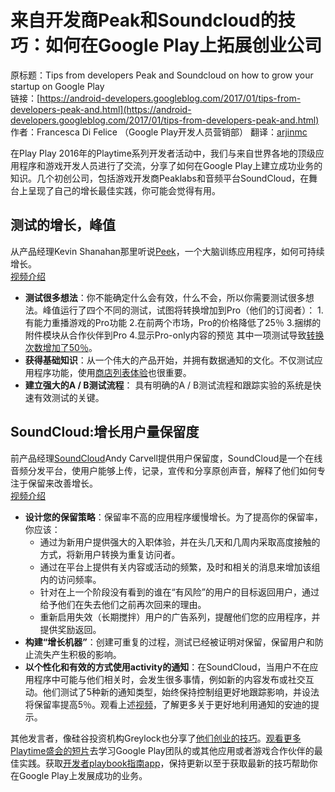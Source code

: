 # 来自开发商Peak和Soundcloud的技巧：如何在Google Play上拓展创业公司

原标题：Tips from developers Peak and Soundcloud on how to grow your startup on Google Play  
链接：[https://android-developers.googleblog.com/2017/01/tips-from-developers-peak-and.html](https://android-developers.googleblog.com/2017/01/tips-from-developers-peak-and.html)  
作者：Francesca Di Felice （Google Play开发人员营销部）
翻译：[arjinmc](https://github.com/arjinmc)  

在Play Play 2016年的Playtime系列开发者活动中，我们与来自世界各地的顶级应用程序和游戏开发人员进行了交流，分享了如何在Google Play上建立成功业务的知识。几个初创公司，包括游戏开发商Peaklabs和音频平台SoundCloud，在舞台上呈现了自己的增长最佳实践，你可能会觉得有用。

## 测试的增长，峰值
从产品经理Kevin Shanahan那里听说[Peek](https://play.google.com/store/apps/details?id=com.brainbow.peak.app)，一个大脑训练应用程序，如何可持续增长。  
[视频介绍](https://youtu.be/KAFKKlFoJjU)  

* <strong>测试很多想法</strong>：你不能确定什么会有效，什么不会，所以你需要测试很多想法。峰值运行了四个不同的测试，试图将转换增加到Pro（他们的订阅者）：
1.有能力重播游戏的Pro功能
2.在前两个市场，Pro的价格降低了25％
3.捆绑的附件模块从合作伙伴到Pro
4.显示Pro-only内容的预览
    其中一项测试导致[转换次数增加了50％](https://youtu.be/KAFKKlFoJjU?t=2m10s)。
* <strong>获得基础知识</strong>：从一个伟大的产品开始，并拥有数据通知的文化。不仅测试应用程序功能，使用[商店列表体验](https://developer.android.com/distribute/users/experiments.html)也很重要。
* <strong>建立强大的A / B测试流程</strong>： 具有明确的A / B测试流程和跟踪实验的系统是快速有效测试的关键。

## SoundCloud:增长用户量保留度

前产品经理[SoundCloud](https://play.google.com/store/apps/details?id=com.soundcloud.android)Andy Carvell提供用户保留度，SoundCloud是一个在线音频分发平台，使用户能够上传，记录，宣传和分享原创声音，解释了他们如何专注于保留来改善增长。  
[视频介绍](https://youtu.be/Nh2m9365i0I)  

* <strong>设计您的保留策略</strong>：保留率不高的应用程序缓慢增长。为了提高你的保留率，你应该：
    * 通过为新用户提供强大的入职体验，并在头几天和几周内采取高度接触的方式，将新用户转换为重复访问者。
    * 通过在平台上提供有关内容或活动的频繁，及时和相关的消息来增加该组内的访问频率。
    * 针对在上一个阶段没有看到的谁在“有风险”的用户的目标返回用户，通过给予他们在失去他们之前再次回来的理由。
    * 重新启用失效（长期搅拌）用户的广告系列，提醒他们您的应用程序，并提供奖励返回。
* <strong>构建“增长机器”</strong>：创建可重复的过程，测试已经被证明对保留，保留用户和防止流失产生积极的影响。
* <strong>以个性化和有效的方式使用activity的通知</strong>：在SoundCloud，当用户不在应用程序中可能与他们相关时，会发生很多事情，例如新的内容发布或社交互动。他们测试了5种新的通知类型，始终保持控制组更好地跟踪影响，并设法将保留率提高5％。观看上述[视频](https://www.youtube.com/watch?v=Nh2m9365i0I&feature=youtu.be&t=1999)，了解更多关于更好地利用通知的安迪的提示。

其他发言者，像硅谷投资机构Greylock也分享了[他们创业的技巧](https://www.youtube.com/watch?v=p40Dl2j7tKU&index=10&list=PLWz5rJ2EKKc-XoJTVgYBviYbgxgSJqBws)。[观看更多Playtime盛会的短片](https://www.youtube.com/playlist?list=PLWz5rJ2EKKc-XoJTVgYBviYbgxgSJqBws)去学习Google Play团队的或其他应用或者游戏合作伙伴的最佳实践。获取[开发者playbook指南app](https://g.co/play/playbook)，保持更新以至于获取最新的技巧帮助你在Google Play上发展成功的业务。
